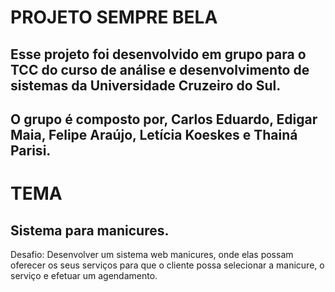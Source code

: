 # PROJETO SEMPRE BELA

## Esse projeto foi desenvolvido em grupo para o TCC do curso de análise e desenvolvimento de sistemas da Universidade Cruzeiro do Sul.

## O grupo é composto por, Carlos Eduardo, Edigar Maia, Felipe Araújo, Letícia Koeskes e Thainá Parisi.

# TEMA

## Sistema para manicures.
Desafio:
Desenvolver um sistema web manicures, onde elas possam oferecer os seus serviços para que o cliente possa selecionar a manicure, o serviço e efetuar um agendamento.
